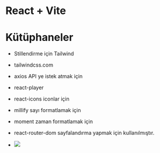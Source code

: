 # React + Vite
 
 # Kütüphaneler
 - Stillendirme için Tailwind 
 - tailwindcss.com

 - axios API ye istek atmak için

 - react-player

 - react-icons iconlar için 

- millify sayı formatlamak için 

- moment zaman formatlamak için

- react-router-dom sayfalandırma yapmak için kullanılmıştır.

- <img src="zi"/>
